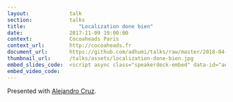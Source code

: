 ```yaml
---
layout:             talk
section:            talks
title:  	           "Localization done bien"
date:               2017-11-09 19:00:00
context:            Cocoaheads Paris
context_url:        http://cocoaheads.fr
document_url:       https://github.com/adhumi/talks/raw/master/2018-04-localization-done-bien/localization-done-bien.pdf
thumbnail_url:      /talks/assets/localization-done-bien.jpg
embed_slides_code:  <script async class="speakerdeck-embed" data-id="aec1f53ea7aa46a3b74e531ab26af2f7" data-ratio="1.77777777777778" src="//speakerdeck.com/assets/embed.js"></script>
embed_video_code:   
---
```


Presented with [Alejandro Cruz](https://twitter.com/vidriloco).
